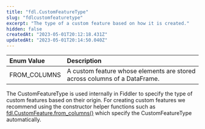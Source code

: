 ```yaml
---
title: "fdl.CustomFeatureType"
slug: "fdlcustomfeaturetype"
excerpt: "The type of a custom feature based on how it is created."
hidden: false
createdAt: "2023-05-01T20:12:18.431Z"
updatedAt: "2023-05-01T20:14:50.040Z"
---
```

| Enum Value   | Description                                                               |
| :----------- | :------------------------------------------------------------------------ |
| FROM_COLUMNS | A custom feature whose elements are stored across columns of a DataFrame. |

The CustomFeatureType is used internally in Fiddler to specify the type of custom features based on their origin. For creating custom features we recommend using the constructor helper functions such as [fdl.CustomFeature.from_columns()](ref:fdlcustomfeaturefrom_columns) which specify the CustomFeatureType automatically.